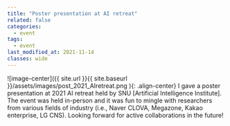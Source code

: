 ```yaml
---
title: "Poster presentation at AI retreat"
related: false
categories:
  - event
tags:
  - event
last_modified_at: 2021-11-14
classes: wide
---
```

![image-center]({{ site.url }}{{ site.baseurl }}/assets/images/post_2021_AIretreat.png ){: .align-center} I gave a poster presentation at 2021 AI retreat held by SNU [Artificial Intelligence Institute]. The event was held in-person and it was fun to mingle with researchers from various fields of industry (i.e., Naver CLOVA, Megazone, Kakao enterprise, LG CNS). Looking forward for active collaborations in the future!   
